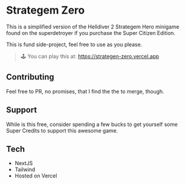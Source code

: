 # Strategem Zero

This is a simplified version of the Helldiver 2 Strategem Hero minigame found on the superdetroyer if you purchase the Super Citizen Edition.

This is fund side-project, feel free to use as you please.

> 🕹️ You can play this at: https://strategen-zero.vercel.app

## Contributing

Feel free to PR, no promises, that I find the the to merge, though.

## Support

While is this free, consider spending a few bucks to get yourself some Super Credits to support this awesome game.

## Tech

- NextJS
- Tailwind
- Hosted on Vercel
